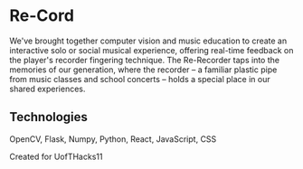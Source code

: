 # Re-Cord
We've brought together computer vision and music education to create an interactive solo or social musical experience, offering real-time feedback on the player's recorder fingering technique. The Re-Recorder taps into the memories of our generation, where the recorder – a familiar plastic pipe from music classes and school concerts – holds a special place in our shared experiences.

## Technologies
OpenCV, Flask, Numpy, Python, React, JavaScript, CSS

Created for UofTHacks11

